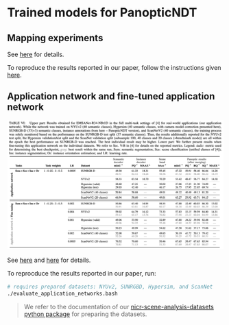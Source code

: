 # Trained models for PanopticNDT

## Mapping experiments
See [here](../README.md#mapping-experiments) for details.

To reproduce the results reported in our paper, follow the instructions given 
[here](../README.md#reproduce-reported-emsanet-results).

## Application network and fine-tuned application network
<img src="../doc/application_model_results.png" width="800" />

See [here](../README.md#application-network) and [here](../README.md#fine-tuned-application-network)
for details.

To reprocduce the results reported in our paper, run:
```bash
# requires prepared datasets: NYUv2, SUNRGBD, Hypersim, and ScanNet
./evaluate_application_networks.bash
```

> We refer to the documentation of our [nicr-scene-analysis-datasets python package](https://github.com/TUI-NICR/nicr-scene-analysis-datasets/tree/v0.6.0/) for preparing the datasets.
